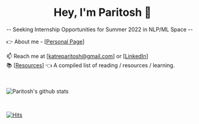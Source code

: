 <h1 align="center">Hey, I'm Paritosh 👋</h1>

-- Seeking Internship Opportunities for Summer 2022 in NLP/ML Space --

👉 About me - [<a href = "https://katreparitosh.github.io/">Personal Page</a>]  

📫 Reach me at [katreparitosh@gmail.com] or [<a href = "https://www.linkedin.com/in/paritoshkatre/">LinkedIn</a>]  
📚 [<a href = "https://katreparitosh.github.io/resources/">Resources</a>] 👈 A compiled list of reading / resources / learning.<br>

<br>

![Paritosh's github stats](https://github-readme-stats.vercel.app/api?username=katreparitosh&show_icons=true&count_private=true)

<br>

[![Hits](https://hits.seeyoufarm.com/api/count/incr/badge.svg?url=https%3A%2F%2Fgithub.com%2Fkatreparitosh&count_bg=%2379C83D&title_bg=%23555555&icon=&icon_color=%23E7E7E7&title=Profile&edge_flat=false)](https://hits.seeyoufarm.com)
